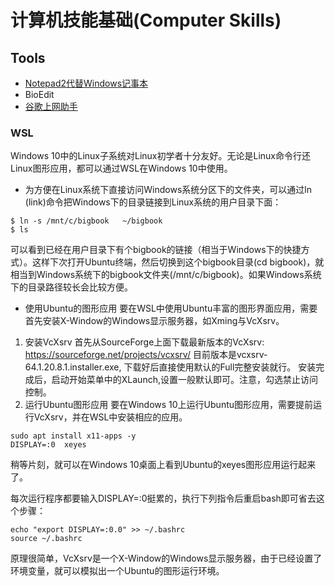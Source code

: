 # 计算机技能基础(Computer Skills)


## Tools
* [Notepad2代替Windows记事本](http://blog.ligene.cn/2017/07/04/notepad2/)
* BioEdit
* [谷歌上网助手](http://blog.ligene.cn/2020/04/08/ghelper/)

### WSL
Windows 10中的Linux子系统对Linux初学者十分友好。无论是Linux命令行还Linux图形应用，都可以通过WSL在Windows 10中使用。
* 为方便在Linux系统下直接访问Windows系统分区下的文件夹，可以通过ln (link)命令把Windows下的目录链接到Linux系统的用户目录下面：

```
$ ln -s /mnt/c/bigbook   ~/bigbook
$ ls
```

可以看到已经在用户目录下有个bigbook的链接（相当于Windows下的快捷方式）。这样下次打开Ubuntu终端，然后切换到这个bigbook目录(cd bigbook)，就相当到Windows系统下的bigbook文件夹(/mnt/c/bigbook)。如果Windows系统下的目录路径较长会比较方便。

* 使用Ubuntu的图形应用
要在WSL中使用Ubuntu丰富的图形界面应用，需要首先安装X-Window的Windows显示服务器，如Xming与VcXsrv。
1. 安装VcXsrv
首先从SourceForge上面下载最新版本的VcXsrv: https://sourceforge.net/projects/vcxsrv/
目前版本是vcxsrv-64.1.20.8.1.installer.exe, 下载好后直接使用默认的Full完整安装就行。
安装完成后，启动开始菜单中的XLaunch,设置一般默认即可。注意，勾选禁止访问控制。
2. 运行Ubuntu图形应用
要在Windows 10上运行Ubuntu图形应用，需要提前运行VcXsrv，并在WSL中安装相应的应用。
```
sudo apt install x11-apps -y
DISPLAY=:0  xeyes
```
稍等片刻，就可以在Windows 10桌面上看到Ubuntu的xeyes图形应用运行起来了。

每次运行程序都要输入DISPLAY=:0挺累的，执行下列指令后重启bash即可省去这个步骤：
```
echo "export DISPLAY=:0.0" >> ~/.bashrc
source ~/.bashrc
```
原理很简单，VcXsrv是一个X-Window的Windows显示服务器，由于已经设置了环境变量，就可以模拟出一个Ubuntu的图形运行环境。